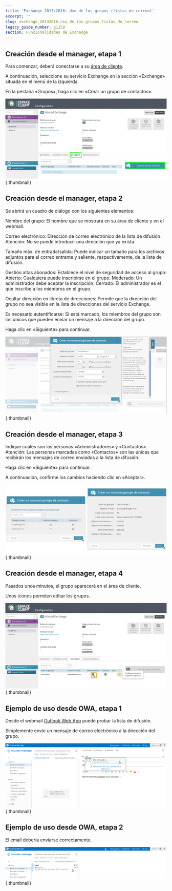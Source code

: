 ```yaml
---
title: 'Exchange 2013/2016: Uso de los grupos (listas de correo)'
excerpt: ''
slug: exchange_20132016_uso_de_los_grupos_listas_de_correo
legacy_guide_number: g1258
section: Funcionalidades de Exchange
---
```



## Creación desde el manager, etapa 1
Para comenzar, deberá conectarse a su [área de cliente](https://www.ovh.com/manager/web/login.html).

A continuación, seleccione su servicio Exchange en la sección «Exchange» situada en el menú de la izquierda.  

En la pestaña «Grupos», haga clic en «Crear un grupo de contactos».

![](images/img_1064.jpg){.thumbnail}


## Creación desde el manager, etapa 2
Se abrirá un cuadro de diálogo con los siguientes elementos:

Nombre del grupo: El nombre que se mostrará en su área de cliente y en el webmail.

Correo electrónico: Dirección de correo electrónico de la lista de difusión. Atención: No se puede introducir una dirección que ya exista.

Tamaño máx. de entrada/salida: Puede indicar un tamaño para los archivos adjuntos para el correo entrante y saliente, respectivamente, de la lista de difusión.

Gestión altas abonados: Establece el nivel de seguridad de acceso al grupo:
Abierto: Cualquiera puede inscribirse en el grupo. 
Moderado: Un administrador debe aceptar la inscripción.
Cerrado: El administrador es el que inscribe a los miembros en el grupo.

Ocultar dirección en libreta de direcciones: Permite que la dirección del grupo no sea visible en la lista de direcciones del servicio Exchange.

Es necesario autentificarse: Si está marcado, los miembros del grupo son los únicos que pueden enviar un mensaje a la dirección del grupo.

Haga clic en «Siguiente» para continuar.

![](images/img_1065.jpg){.thumbnail}


## Creación desde el manager, etapa 3
Indique cuáles son las personas «Administradores» y «Contactos».
Atención: Las personas marcadas como «Contactos» son las únicas que recibirán los mensajes de correo enviados a la lista de difusión.

Haga clic en «Siguiente» para continuar.

A continuación, confirme los cambios haciendo clic en «Aceptar».

![](images/img_1067.jpg){.thumbnail}


## Creación desde el manager, etapa 4
Pasados unos minutos, el grupo aparecerá en el área de cliente.

Unos iconos permiten editar los grupos.

![](images/img_1068.jpg){.thumbnail}


## Ejemplo de uso desde OWA, etapa 1
Desde el webmail [Outlook Web App](https://ex.mail.ovh.net/owa) puede probar la lista de difusión.

Simplemente envíe un mensaje de correo electrónico a la dirección del grupo.

![](images/img_1069.jpg){.thumbnail}


## Ejemplo de uso desde OWA, etapa 2
El email debería enviarse correctamente.

![](images/img_1070.jpg){.thumbnail}

